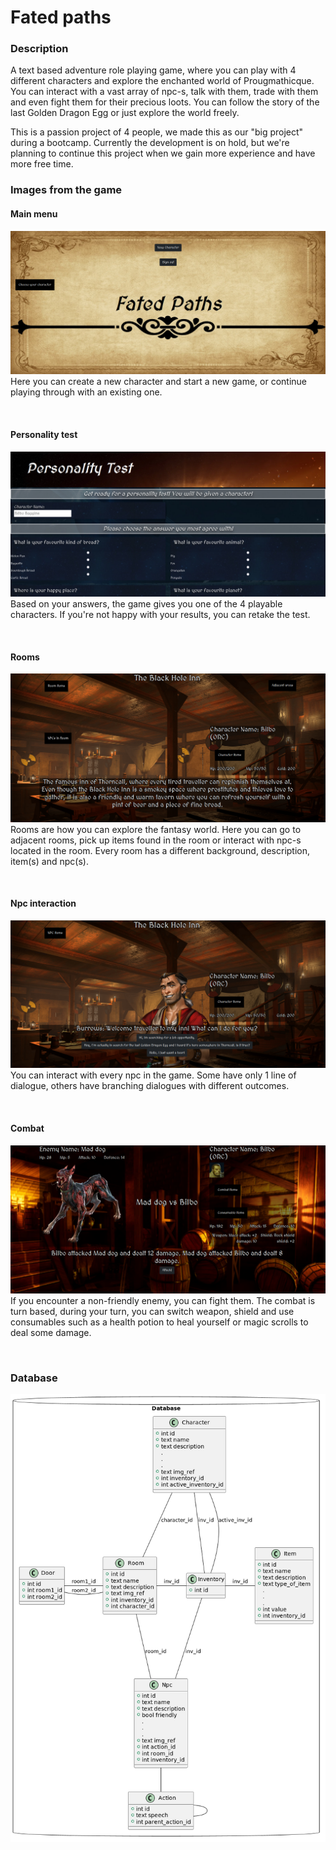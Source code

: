 # Fated paths
### Description
A text based adventure role playing game, where you can play with 4 different characters and explore the enchanted world of Prougmathicque. You can interact with a vast array of npc-s, talk with them, trade with them and even fight them for their precious loots. You can follow the story of the last Golden Dragon Egg or just explore the world freely.

This is a passion project of 4 people, we made this as our "big project" during a bootcamp. Currently the development is on hold, but we're planning to continue this project when we gain more experience and have more free time.

### Images from the game

#### Main menu
![](doc/fated_main.png)
Here you can create a new character and start a new game, or continue playing through with an existing one.

<br/>

#### Personality test
![](doc/fated_personality.png)
Based on your answers, the game gives you one of the 4 playable characters. If you're not happy with your results, you can retake the test.

<br/>

#### Rooms
![](doc/fated_room.png)
Rooms are how you can explore the fantasy world. Here you can go to adjacent rooms, pick up items found in the room or interact with npc-s located in the room. Every room has a different background, description, item(s) and npc(s).

<br/>

#### Npc interaction
![](doc/fated_npcint.png)
You can interact with every npc in the game. Some have only 1 line of dialogue, others have branching dialogues with different outcomes.

<br/>

#### Combat
![](doc/fated_combat.png)
If you encounter a non-friendly enemy, you can fight them. The combat is turn based, during your turn, you can switch weapon, shield and use consumables such as a health potion to heal yourself or magic scrolls to deal some damage. 


<br/>

### Database
![](doc/database.png)

